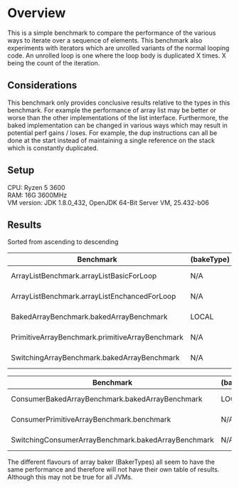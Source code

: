 # Overview
This is a simple benchmark to compare the performance of the various ways to iterate over a sequence of elements.
This benchmark also experiments with iterators which are unrolled variants of the normal looping code. An unrolled
loop is one where the loop body is duplicated X times. X being the count of the iteration.

## Considerations
This benchmark only provides conclusive results relative to the types in this benchmark. For example the
performance of array list may be better or worse than the other implementations of the list interface.
Furthermore, the baked implementation can be changed in various ways which may result in potential perf gains 
/ loses. For example, the dup instructions can all be done at the start instead of maintaining a single
reference on the stack which is constantly duplicated. 

## Setup
CPU: Ryzen 5 3600<br>
RAM: 16G 3600MHz<br>
VM version: JDK 1.8.0_432, OpenJDK 64-Bit Server VM, 25.432-b06

## Results
Sorted from ascending to descending

| Benchmark                                       | (bakeType) | (size) | Mode  | Cnt | Score        | Error         | Units |
|-------------------------------------------------|------------|--------|-------|-----|--------------|---------------|-------|
| ArrayListBenchmark.arrayListBasicForLoop        | N/A        | 16     | thrpt | 3   | 10910621.166 | ± 9518688.259 | ops/s |
| ArrayListBenchmark.arrayListEnchancedForLoop    | N/A        | 16     | thrpt | 3   | 10216103.620 | ± 6060949.421 | ops/s |
| BakedArrayBenchmark.bakedArrayBenchmark         | LOCAL      | 16     | thrpt | 3   | 16010487.787 | ± 1527666.686 | ops/s |
| PrimitiveArrayBenchmark.primitiveArrayBenchmark | N/A        | 16     | thrpt | 3   | 10744211.558 | ± 5335949.901 | ops/s |
| SwitchingArrayBenchmark.bakedArrayBenchmark     | N/A        | 16     | thrpt | 3   | 15937537.472 | ± 1618313.020 | ops/s |

| Benchmark                                           | (bakeType) | (size) | (variableStorage) | Mode  | Cnt | Score        | Error         | Units |
|-----------------------------------------------------|------------|--------|-------------------|-------|-----|--------------|---------------|-------|
| ConsumerBakedArrayBenchmark.bakedArrayBenchmark     | LOCAL      | 16     | STATIC            | thrpt | 3   | 15662719.146 | ± 2041135.423 | ops/s |
| ConsumerPrimitiveArrayBenchmark.benchmark           | N/A        | 16     | N/A               | thrpt | 3   | 9889675.285  | ± 4909069.191 | ops/s |
| SwitchingConsumerArrayBenchmark.bakedArrayBenchmark | N/A        | 16     | N/A               | thrpt | 3   | 15626596.652 | ± 2814569.513 | ops/s |

The different flavours of array baker (BakerTypes) all seem to have the same performance and therefore will not have their own 
table of results. Although this may not be true for all JVMs.

